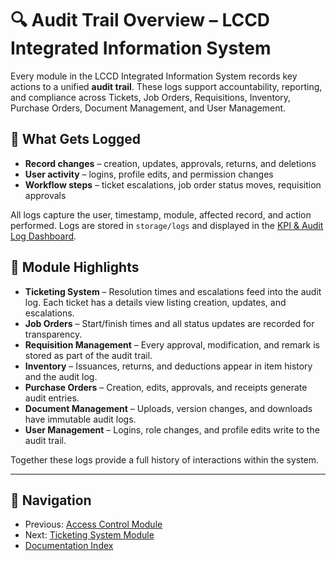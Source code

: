 # 🔍 Audit Trail Overview – LCCD Integrated Information System

Every module in the LCCD Integrated Information System records key actions to a unified **audit trail**. These logs support accountability, reporting, and compliance across Tickets, Job Orders, Requisitions, Inventory, Purchase Orders, Document Management, and User Management.

## 📑 What Gets Logged
- **Record changes** – creation, updates, approvals, returns, and deletions
- **User activity** – logins, profile edits, and permission changes
- **Workflow steps** – ticket escalations, job order status moves, requisition approvals

All logs capture the user, timestamp, module, affected record, and action performed. Logs are stored in `storage/logs` and displayed in the [KPI & Audit Log Dashboard](kpi-audit-log-dashboard.md).

## 🧩 Module Highlights
- **Ticketing System** – Resolution times and escalations feed into the audit log. Each ticket has a details view listing creation, updates, and escalations.
- **Job Orders** – Start/finish times and all status updates are recorded for transparency.
- **Requisition Management** – Every approval, modification, and remark is stored as part of the audit trail.
- **Inventory** – Issuances, returns, and deductions appear in item history and the audit log.
- **Purchase Orders** – Creation, edits, approvals, and receipts generate audit entries.
- **Document Management** – Uploads, version changes, and downloads have immutable audit logs.
- **User Management** – Logins, role changes, and profile edits write to the audit trail.

Together these logs provide a full history of interactions within the system.

---

## 🚀 Navigation
- Previous: [Access Control Module](Access_Control_Module.md)
- Next: [Ticketing System Module](Ticketing_System_Module.md)
- [Documentation Index](README.md)
